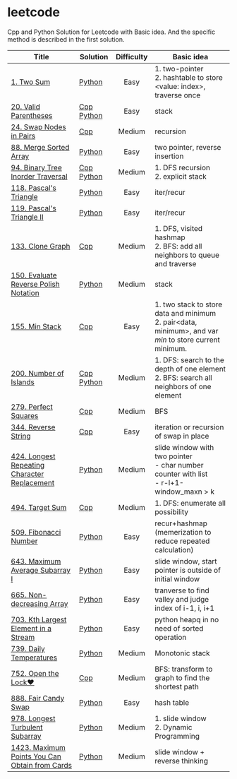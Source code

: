 # leetcode
Cpp and Python Solution for Leetcode with Basic idea. And the specific method is described in the first solution.



| Title | Solution | Difficulty | Basic idea |
| ----- | -------- | :--------: | ---------- |
| [1. Two Sum](https://leetcode-cn.com/problems/two-sum/) | [Python](https://github.com/Fieldwater/leetcode/blob/master/python/1.%20Two%20Sum.py) | Easy | 1. two-pointer<br>2. hashtable to store <value: index>, traverse once |
| [20. Valid Parentheses](https://leetcode-cn.com/problems/valid-parentheses/) | [Cpp](https://github.com/Fieldwater/leetcode/blob/master/cpp/20_Valid_Parentheses.cpp) [Python](https://github.com/Fieldwater/leetcode/blob/master/python/20_Valid_Parentheses.py) | Easy | stack |
| [24. Swap Nodes in Pairs](https://leetcode-cn.com/problems/swap-nodes-in-pairs/) | [Cpp](https://github.com/Fieldwater/leetcode/blob/master/cpp/24_Swap_Nodes_in_Pairs.cpp) | Medium | recursion |
| [88. Merge Sorted Array](https://leetcode-cn.com/problems/merge-sorted-array/) | [Python](https://github.com/Fieldwater/leetcode/blob/master/python/88.%20Merge%20Sorted%20Array.py) | Easy | two pointer, reverse insertion |
| [94. Binary Tree Inorder Traversal](https://leetcode-cn.com/problems/binary-tree-inorder-traversal/) | [Cpp](https://github.com/Fieldwater/leetcode/blob/master/cpp/94_Binary_Tree_Inorder_Traversal.cpp) [Python](https://github.com/Fieldwater/leetcode/blob/master/python/94_Binary_Tree_Inorder_Traversal.py) | Medium | 1. DFS recursion<br>2. explicit stack |
| [118. Pascal's Triangle](https://leetcode-cn.com/problems/pascals-triangle/) | [Python](https://github.com/Fieldwater/leetcode/blob/master/python/118_Pascal's_Triangle.py) | Easy | iter/recur |
| [119. Pascal's Triangle II](https://leetcode-cn.com/problems/pascals-triangle-ii/) | [Python](https://github.com/Fieldwater/leetcode/blob/master/python/119_Pascal's_Triangle_II.py) | Easy | iter/recur |
| [133. Clone Graph](https://leetcode-cn.com/problems/clone-graph/) | [Cpp](https://github.com/Fieldwater/leetcode/blob/master/cpp/133_Clone_Graph.cpp) | Medium | 1. DFS, visited hashmap<br>2. BFS: add all neighbors to queue and traverse |
| [150. Evaluate Reverse Polish Notation](https://leetcode-cn.com/problems/evaluate-reverse-polish-notation/) | [Python](https://github.com/Fieldwater/leetcode/blob/master/python/150_Evaluate_Reverse_Polish_Notation.py) | Medium | stack |
| [155. Min Stack](https://leetcode-cn.com/problems/min-stack/) | [Cpp](https://github.com/Fieldwater/leetcode/blob/master/cpp/155_Min_Stack.cpp) | Easy | 1. two stack to store data and minimum<br>2. pair<data, minimum>, and var *min* to store current minimum. |
| [200. Number of Islands](https://leetcode-cn.com/problems/number-of-islands/) | [Cpp](https://github.com/Fieldwater/leetcode/blob/master/cpp/200_Number_of_Islands.cpp) [Python](https://github.com/Fieldwater/leetcode/blob/master/python/200_Number_of_Islands.py) | Medium | 1. DFS: search to the depth of one element<br>2. BFS: search all neighbors of one element |
| [279. Perfect Squares](https://leetcode-cn.com/problems/perfect-squares/) | [Cpp](https://github.com/Fieldwater/leetcode/blob/master/cpp/279_Perfect_Squares.cpp) | Medium | BFS |
| [344. Reverse String](https://leetcode-cn.com/problems/reverse-string/) | [Cpp](https://github.com/Fieldwater/leetcode/blob/master/cpp/344_Reverse_String.cpp) | Easy | iteration or recursion of swap in place |
| [424. Longest Repeating Character Replacement](https://leetcode-cn.com/problems/longest-repeating-character-replacement/) | [Python](https://github.com/Fieldwater/leetcode/blob/master/python/424.%20Longest%20Repeating%20Character%20Replacement.py) | Medium | slide window with two pointer<br> - char number counter with list<br> - r-l+1-window_maxn > k |
| [494. Target Sum](https://leetcode-cn.com/problems/target-sum/) | [Cpp](https://github.com/Fieldwater/leetcode/blob/master/cpp/494_Target_Sum.cpp) | Medium | 1. DFS: enumerate all possibility<br> |
| [509. Fibonacci Number](https://leetcode-cn.com/problems/fibonacci-number/) | [Python](https://github.com/Fieldwater/leetcode/blob/master/python/509_Fibonacci_Number.py) | Easy | recur+hashmap (memerization to reduce repeated calculation) |
| [643. Maximum Average Subarray I](https://leetcode-cn.com/problems/maximum-average-subarray-i/) | [Python](https://github.com/Fieldwater/leetcode/blob/master/python/643.%20Maximum%20Average%20Subarray%20I.py) | Easy | slide window, start pointer is outside of initial window |
| [665. Non-decreasing Array](https://leetcode-cn.com/problems/non-decreasing-array/) | [Python](https://github.com/Fieldwater/leetcode/blob/master/python/665.%20Non-decreasing%20Array.py) | Easy | tranverse to find valley and judge index of i-1, i, i+1 |
| [703. Kth Largest Element in a Stream](https://leetcode-cn.com/problems/kth-largest-element-in-a-stream/) | [Python](https://github.com/Fieldwater/leetcode/blob/master/python/703.%20Kth%20Largest%20Element%20in%20a%20Stream.py) | Easy | python heapq in no need of sorted operation |
| [739. Daily Temperatures](https://leetcode-cn.com/problems/daily-temperatures/) | [Python](https://github.com/Fieldwater/leetcode/blob/master/python/739_Daily_Temperatures.py) | Medium | Monotonic stack |
| [752. Open the Lock&hearts;](https://leetcode-cn.com/problems/open-the-lock) | [Cpp](https://github.com/Fieldwater/leetcode/blob/master/cpp/752_open_the_lock.cpp) | Medium | BFS: transform to graph to find the shortest path |
| [888. Fair Candy Swap](https://leetcode-cn.com/problems/fair-candy-swap/) | [Python](https://github.com/Fieldwater/leetcode/blob/master/python/888.%20Fair%20Candy%20Swap.py) | Easy | hash table |
| [978. Longest Turbulent Subarray](https://leetcode-cn.com/problems/longest-turbulent-subarray/) | [Python](https://github.com/Fieldwater/leetcode/blob/master/python/978.%20Longest%20Turbulent%20Subarray.py) | Medium | 1. slide window <br> 2. Dynamic Programming |
| [1423. Maximum Points You Can Obtain from Cards](https://leetcode-cn.com/problems/maximum-points-you-can-obtain-from-cards/) | [Python](https://github.com/Fieldwater/leetcode/blob/master/python/1423.%20Maximum%20Points%20You%20Can%20Obtain%20from%20Cards.py) | Medium | slide window + reverse thinking |


